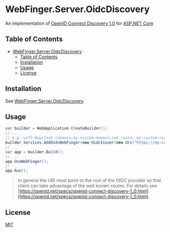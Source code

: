 # WebFinger.Server.OidcDiscovery
An implementation of [OpenID Connect Discovery 1.0](https://openid.net/specs/openid-connect-discovery-1_0.html) for [ASP.NET Core](https://learn.microsoft.com/en-us/aspnet/core/introduction-to-aspnet-core?view=aspnetcore-8.0)

## Table of Contents

- [WebFinger.Server.OidcDiscovery](#webfingerserveroidcdiscovery)
  - [Table of Contents](#table-of-contents)
  - [Installation](#installation)
  - [Usage](#usage)
  - [License](#license)

## Installation

See [WebFinger.Server.OidcDiscovery](https://www.nuget.org/packages/WebFinger.Server.OidcDiscovery).

## Usage

```csharp
var builder = WebApplication.CreateBuilder();
// ...
// e.g. with Keycloak (domain:my-custom-domain.com realm: my-custom-realm)
builder.Services.AddOidcWebFinger(new OidcIssuer(new Uri("https://my-custom-domain.com/realms/my-custom-realm")));
// ...
var app = builder.Build();
// ...
app.UseWebFinger();
// ...
app.Run();
```

> In general the URI must point to the root of the OIDC provider so that client can take advantage of the well known routes.
> For details see [https://openid.net/specs/openid-connect-discovery-1_0.html](https://openid.net/specs/openid-connect-discovery-1_0.html).

## License
[MIT](https://github.com/bluehands/WebFinger.Server.OidcDiscovery/blob/main/LICENSE)